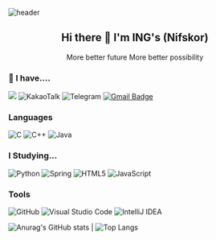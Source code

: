 ![header](https://capsule-render.vercel.app/api?type=wave&color=auto&height=300&section=header&text=ING'S%20(Nifskor)&fontSize=60)

##  <div align=center>  Hi there 👋 I'm ING's (Nifskor)
 <div align=center>  More better future More better possibility </div> </div>
 
### 📮 I have....
<a href="http://ingstec.co.kr"> <img src="https://user-images.githubusercontent.com/92977647/151411167-b7a060a3-2830-4e4a-abaa-7b8e7bdc2a64.png" ></a>
![KakaoTalk](https://img.shields.io/badge/kakaotalk-ffcd00.svg?style=for-the-badge&logo=kakaotalk&logoColor=000000)
![Telegram](https://img.shields.io/badge/Telegram-2CA5E0?style=for-the-badge&logo=telegram&logoColor=white)
[![Gmail Badge](https://img.shields.io/badge/Gmail-D14836?style=for-the-badge&logo=gmail&logoColor=white&link=mailto:insuchoiqq@gmail.com)](mailto:insuchoiqq@gmail.com) </div>

### Languages
![C](https://img.shields.io/badge/c-%2300599C.svg?style=for-the-badge&logo=c&logoColor=white)
![C++](https://img.shields.io/badge/c++-%2300599C.svg?style=for-the-badge&logo=c%2B%2B&logoColor=white)
![Java](https://img.shields.io/badge/java-%23ED8B00.svg?style=for-the-badge&logo=java&logoColor=white)

### I Studying...
![Python](https://img.shields.io/badge/python-3670A0?style=for-the-badge&logo=python&logoColor=ffdd54)
![Spring](https://img.shields.io/badge/spring-%236DB33F.svg?style=for-the-badge&logo=spring&logoColor=white)
![HTML5](https://img.shields.io/badge/html5-%23E34F26.svg?style=for-the-badge&logo=html5&logoColor=white)
![JavaScript](https://img.shields.io/badge/javascript-%23323330.svg?style=for-the-badge&logo=javascript&logoColor=%23F7DF1E)

### Tools
![GitHub](https://img.shields.io/badge/github-%23121011.svg?style=for-the-badge&logo=github&logoColor=white)
![Visual Studio Code](https://img.shields.io/badge/Visual%20Studio%20Code-0078d7.svg?style=for-the-badge&logo=visual-studio-code&logoColor=white)
![IntelliJ IDEA](https://img.shields.io/badge/IntelliJIDEA-000000.svg?style=for-the-badge&logo=intellij-idea&logoColor=white)

![Anurag's GitHub stats](https://github-readme-stats.vercel.app/api?username=Nifskor&show_icons=true&title_color=ffab73&text_color=fffecf&icon_color=ffab73&bg_color=433647&layout=compact) | ![Top Langs](https://github-readme-stats.vercel.app/api/top-langs/?username=Nifskor&show_icons=true&title_color=ffab73&text_color=fffecf&icon_color=ffab73&bg_color=433647&layout=compact)

</div>
<!--
**Nifskor/Nifskor** is a ✨ _special_ ✨ repository because its `README.md` (this file) appears on your GitHub profile.

Here are some ideas to get you started:

- 🔭 I’m currently working on ...
- 🌱 I’m currently learning ...
- 👯 I’m looking to collaborate on ...
- 🤔 I’m looking for help with ...
- 💬 Ask me about ...
- 📫 How to reach me: ...
- 😄 Pronouns: ...
- ⚡ Fun fact: ...
-->
